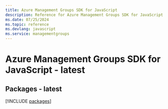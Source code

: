 ```yaml
---
title: Azure Management Groups SDK for JavaScript
description: Reference for Azure Management Groups SDK for JavaScript
ms.date: 07/25/2024
ms.topic: reference
ms.devlang: javascript
ms.service: managementgroups
---
```

# Azure Management Groups SDK for JavaScript - latest
## Packages - latest
[!INCLUDE [packages](management-groups-index.md)]